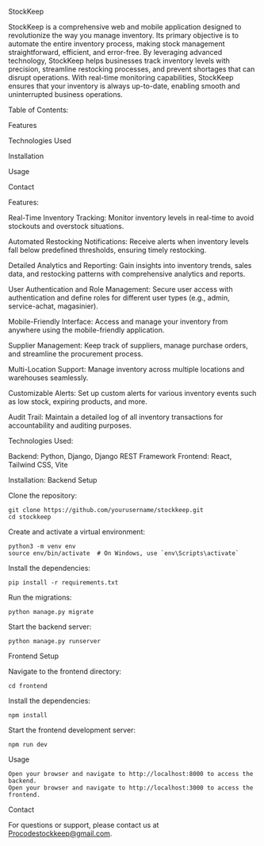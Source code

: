 StockKeep

StockKeep is a comprehensive web and mobile application designed to revolutionize the way you manage inventory. Its primary objective is to automate the entire inventory process, making stock management straightforward, efficient, and error-free. By leveraging advanced technology, StockKeep helps businesses track inventory levels with precision, streamline restocking processes, and prevent shortages that can disrupt operations. With real-time monitoring capabilities, StockKeep ensures that your inventory is always up-to-date, enabling smooth and uninterrupted business operations.







Table of Contents:

  Features
  
  Technologies Used
  
  Installation
  
  Usage

  Contact







Features:

  Real-Time Inventory Tracking: Monitor inventory levels in real-time to avoid stockouts and overstock situations.
  
  Automated Restocking Notifications: Receive alerts when inventory levels fall below predefined thresholds, ensuring timely restocking.
  
  Detailed Analytics and Reporting: Gain insights into inventory trends, sales data, and restocking patterns with comprehensive analytics and reports.
  
  User Authentication and Role Management: Secure user access with authentication and define roles for different user types (e.g., admin, service-achat, magasinier).
  
  Mobile-Friendly Interface: Access and manage your inventory from anywhere using the mobile-friendly application.  
  
  Supplier Management: Keep track of suppliers, manage purchase orders, and streamline the procurement process.
  
  Multi-Location Support: Manage inventory across multiple locations and warehouses seamlessly.
  
  Customizable Alerts: Set up custom alerts for various inventory events such as low stock, expiring products, and more.
  
  Audit Trail: Maintain a detailed log of all inventory transactions for accountability and auditing purposes.








Technologies Used:

  Backend: Python, Django, Django REST Framework
  Frontend: React, Tailwind CSS, Vite






Installation:
Backend Setup

  Clone the repository:


    git clone https://github.com/yourusername/stockkeep.git
    cd stockkeep

  Create and activate a virtual environment:

    python3 -m venv env
    source env/bin/activate  # On Windows, use `env\Scripts\activate`

  Install the dependencies:



    pip install -r requirements.txt

  Run the migrations:

    python manage.py migrate

  Start the backend server:


    python manage.py runserver

Frontend Setup

  Navigate to the frontend directory:


    cd frontend

  Install the dependencies:


    npm install

  Start the frontend development server:

    npm run dev

Usage

    Open your browser and navigate to http://localhost:8000 to access the backend.
    Open your browser and navigate to http://localhost:3000 to access the frontend.

Contact

For questions or support, please contact us at Procodestockkeep@gmail.com.
